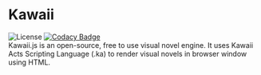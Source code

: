 # Kawaii
![License](https://img.shields.io/badge/License-EPL-orange.svg?style=plastic) [![Codacy Badge](https://api.codacy.com/project/badge/Grade/baf7137ebb9942f88a39dbe5eef3e1ae)](https://www.codacy.com/app/kitsuruko/kawaii?utm_source=github.com&amp;utm_medium=referral&amp;utm_content=moemoesoft/kawaii&amp;utm_campaign=Badge_Grade)  
Kawaii.js is an open-source, free to use visual novel engine. It uses Kawaii Acts Scripting Language (.ka) to render visual novels in browser window using HTML.